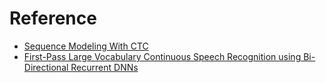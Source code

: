 # Reference
* [Sequence Modeling With CTC](https://distill.pub/2017/ctc/)
* [First-Pass Large Vocabulary Continuous Speech Recognition using Bi-Directional Recurrent DNNs](https://arxiv.org/pdf/1408.2873.pdf)